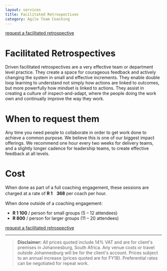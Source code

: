 ```yaml
---
layout: services
title: Facilitated Retrospectives
category: Agile Team Coaching
---
```


[request a facilitated retrospective]()

# Facilitated RetrospectivesDriven facilitated retrospectives are a very effective team or department level practice. They create a space for courageous feedback and actively changing the system in small and effective increments. They enable double loop learning to understand not simply how actions are linked to outcomes, but more powerfully how mindset is linked to actions. They assist in creating a culture of inspect-and-adapt, where the people doing the work own and continually improve the way they work.
# When to request them
Any time you need people to collaborate in order to get work done to achieve a common purpose. We believe this is one of our biggest impact offerings. We recommend one hour every two weeks for delivery teams, and a slightly longer cadence for leadership teams, to create effective feedback at all levels.# Cost
When done as part of a full coaching engagement, these sessions are charged at a rate of **R 1ﾠ368** per coach per hour.

When done outside of a coaching engagement:

* **R 1 100** / person for small groups (5 – 12 attendees)* **R 800** / person for larger groups (11 – 20 attendees) 


[request a facilitated retrospective]()

---
> **Disclaimer:** All prices quoted include 14% VAT and are for client's premises in Johannesburg, South Africa. Any venue costs or travel outside Johannesburg will be for the client's account. Prices subject to an annual increase (prices quoted are for FY18). Preferential rates can be negotiated for repeat work.